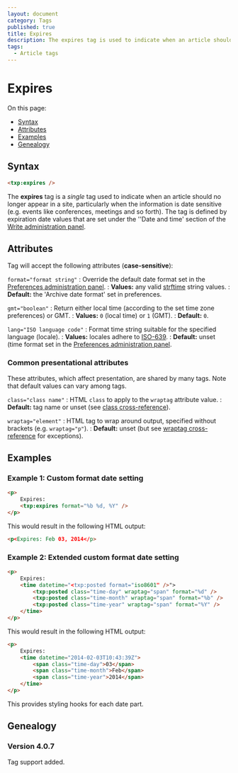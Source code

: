 ```yaml
---
layout: document
category: Tags
published: true
title: Expires
description: The expires tag is used to indicate when an article should no longer appear in a site, particularly when the information is date sensitive.
tags:
  - Article tags
---
```


# Expires

On this page:

* [Syntax](#syntax)
* [Attributes](#attributes)
* [Examples](#examples)
* [Genealogy](#genealogy)

## Syntax

~~~ html
<txp:expires />
~~~

The **expires** tag is a *single* tag used to indicate when an article should no longer appear in a site, particularly when the information is date sensitive (e.g. events like conferences, meetings and so forth). The tag is defined by expiration date values that are set under the ''Date and time' section of the [Write administration panel](https://docs.textpattern.io/administration/write-panel).

## Attributes

Tag will accept the following attributes (**case-sensitive**):

`format="format string"`
: Override the default date format set in the [Preferences administration panel](https://docs.textpattern.io/administration/preferences-panel).
: **Values:** any valid [strftime](http://php.net/strftime) string values.
: **Default:** the 'Archive date format' set in preferences.

`gmt="boolean"`
: Return either local time (according to the set time zone preferences) or GMT.
: **Values:** `0` (local time) or `1` (GMT).
: **Default:** `0`.

`lang="ISO language code"`
: Format time string suitable for the specified language (locale).
: **Values:** locales adhere to [ISO-639](http://en.wikipedia.org/wiki/ISO_639-2).
: **Default:** unset (time format set in the [Preferences administration panel](https://docs.textpattern.io/administration/preferences-panel).

### Common presentational attributes

These attributes, which affect presentation, are shared by many tags. Note that default values can vary among tags.

`class="class name"`
: HTML `class` to apply to the `wraptag` attribute value.
: **Default:** tag name or unset (see [class cross-reference](https://docs.textpattern.io/tags/tag-attributes-cross-reference#class)).

`wraptag="element"`
: HTML tag to wrap around output, specified without brackets (e.g. `wraptag="p"`).
: **Default:** unset (but see [wraptag cross-reference](https://docs.textpattern.io/tags/tag-attributes-cross-reference#wraptag) for exceptions).

## Examples

### Example 1: Custom format date setting

~~~ html
<p>
    Expires:
    <txp:expires format="%b %d, %Y" />
</p>
~~~

This would result in the following HTML output:

~~~ html
<p<Expires: Feb 03, 2014</p>
~~~

### Example 2: Extended custom format date setting

~~~ html
<p>
    Expires:
    <time datetime="<txp:posted format="iso8601" />">
        <txp:posted class="time-day" wraptag="span" format="%d" />
        <txp:posted class="time-month" wraptag="span" format="%b" />
        <txp:posted class="time-year" wraptag="span" format="%Y" />
    </time>
</p>
~~~

This would result in the following HTML output:

~~~ html
<p>
    Expires:
    <time datetime="2014-02-03T10:43:39Z">
        <span class="time-day">03</span>
        <span class="time-month">Feb</span>
        <span class="time-year">2014</span>
    </time>
</p>
~~~

This provides styling hooks for each date part.

## Genealogy

### Version 4.0.7

Tag support added.
